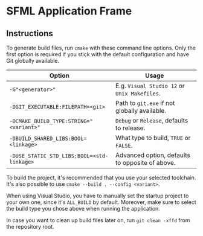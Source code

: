 SFML Application Frame
======================

Instructions
------------

To generate build files, run `cmake` with these command line options. Only the
first option is required if you stick with the default configuration and have
Git globally available.

Option                                     | Usage
------------------------------------------ | -----------------------------------------------
`-G"<generator>"`                          | E.g. `Visual Studio 12` or `Unix Makefiles`.
`-DGIT_EXECUTABLE:FILEPATH=<git>`          | Path to `git.exe` if not globally available.
`-DCMAKE_BUILD_TYPE:STRING="<variant>"`    | `Debug` or `Release`, defaults to release.
`-DBUILD_SHARED_LIBS:BOOL=<linkage>`       | What type to build, `TRUE` or `FALSE`.
`-DUSE_STATIC_STD_LIBS:BOOL=<std-linkage>` | Advanced option, defaults to opposite of above.

To build the project, it's recommended that you use your selected toolchain.
It's also possible to use `cmake --build . --config <variant>`.

When using Visual Studio, you have to manually set the startup project to your
own one, since it's `ALL_BUILD` by default. Moreover, make sure to select the
build type you chose above when running the application.

In case you want to clean up build files later on, run `git clean -xffd` from
the repository root.
